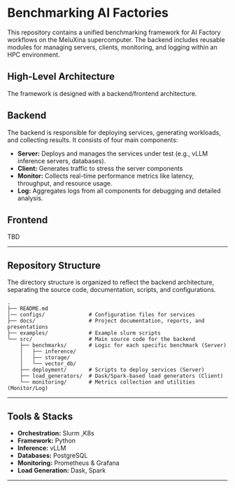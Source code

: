 # Benchmarking AI Factories

This repository contains a unified benchmarking framework for AI Factory workflows on the MeluXina supercomputer.  The backend includes reusable modules for managing servers, clients, monitoring, and logging within an HPC environment.

## High-Level Architecture

The framework is designed with a backend/frontend architecture.
## Backend 

The backend is responsible for deploying services, generating workloads, and collecting results. It consists of four main components:


- **Server:** Deploys and manages the services under test (e.g., vLLM inference servers, databases).
- **Client:** Generates traffic to stress the server components
- **Monitor:** Collects real-time performance metrics like latency, throughput, and resource usage.
- **Log:** Aggregates logs from all components for debugging and detailed analysis.

## Frontend

TBD

---

## Repository Structure

The directory structure is organized to reflect the backend architecture, separating the source code, documentation, scripts, and configurations.

```
.
├── README.md
│── configs/              # Configuration files for services
├── docs/                 # Project documentation, reports, and presentations
├── examples/             # Example slurm scripts
└── src/                  # Main source code for the backend
    ├── benchmarks/       # Logic for each specific benchmark (Server)
    │   ├── inference/
    │   ├── storage/
    │   └── vector_db/
    ├── deployment/       # Scripts to deploy services (Server)
    ├── load_generators/  # Dask/Spark-based load generators (Client)
    └── monitoring/       # Metrics collection and utilities (Monitor/Log)
```



---

## Tools & Stacks

- **Orchestration:** Slurm ,K8s
- **Framework:** Python
- **Inference:** vLLM
- **Databases:** PostgreSQL 
- **Monitoring:** Prometheus & Grafana
- **Load Generation:** Dask, Spark

---